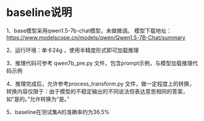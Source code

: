 # baseline说明

1、base模型采用qwen1.5-7b-chat模型，未做微调。 模型下载地址：https://www.modelscope.cn/models/qwen/Qwen1.5-7B-Chat/summary

2、运行环境：单卡24g ，使用半精度形式即可加载推理

3、推理代码可参考 qwen7b_pre.py 文件，包含prompt示例，与模型加载推理代码示例

4、推理完成后，允许参考process_transform.py 文件，做一定程度上的转换，转换内容仅限于：由于模型的不稳定输出的不同说法但表达意思相同的答案，如“是的。”允许转换为“是。”

5、baseline在测试集A的准确率约为36.5%